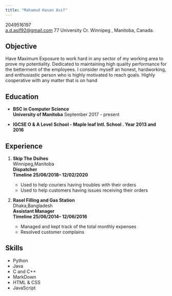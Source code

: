 ```yaml
---
title: "Mahamud Hasan Asif"
---
```

2049516197 <br/>
a.d.asif92@gmail.com 
77 University Cr. Winnipeg , Manitoba, Canada.

## Objective
Have Maximum Exposure to work hard in any sector of my working area to prove my potentiality. Dedicated to maintaining high quality performance for the betterment of the employees. I consider myself an honest, hardworking, and enthusiastic person who is highly motivated to reach goals. Highly cooperative with any matter that is on hand

## Education
* **BSC in Computer Science**                                                 
  **University of Manitoba**  September  2017 - present  <br/>

* **IGCSE O & A Level**
  **School - Maple leaf Intl. School . Year 2013 and 2016**


## Experience
1. **Skip The Dsihes** <br/>
  Winnipeg,Manitoba <br/>
   **Dispatcher** <br/>
   **Timeline 25/06/2018–  12/02/2020**
   * Used to help couriers  having troubles with their orders
   * Used to help  customers having issues receiving  their orders

2. **Rasel Filling and Gas Station** <br/>
   Dhaka,Bangladesh<br/>
   **Assistant Manager** <br/>
   **Timeline 25/06/2014–  12/06/2016**
   * Managed and kept track of the total monthly expenses
   * Resolved customer complains



## Skills
 * Python
 * Java
 * C and C++
 * MarkDown
 * HTML & CSS
 * JavaScript


